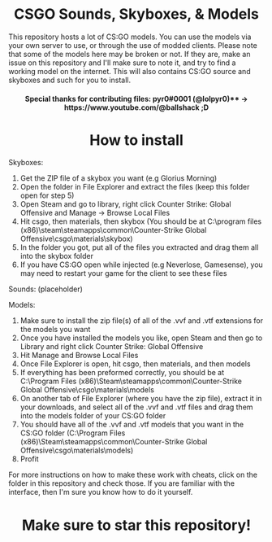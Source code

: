 <h1 align="center">CSGO Sounds, Skyboxes, & Models</h1>

This repository hosts a lot of CS:GO models. You can use the models via your own server to use, or through the use of modded clients.
Please note that some of the models here may be broken or not. If they are, make an issue on this repository and I'll make sure to note it, and try to find a working model on the internet. This will also contains CS:GO source and skyboxes and such for you to install.

<h4 align="center">Special thanks for contributing files: pyr0#0001 (@lolpyr0)** -> https://www.youtube.com/@ballshack ;D</h4>

<h1 align="center">How to install</h1>

Skyboxes:

1. Get the ZIP file of a skybox you want (e.g Glorius Morning)
2. Open the folder in File Explorer and extract the files (keep this folder open for step 5)
3. Open Steam and go to library, right click Counter Strike: Global Offensive and Manage -> Browse Local Files
4. Hit csgo, then materials, then skybox (You should be at C:\program files (x86)\steam\steamapps\common\Counter-Strike Global Offensive\csgo\materials\skybox)
5. In the folder you got, put all of the files you extracted and drag them all into the skybox folder
6. If you have CS:GO open while injected (e.g Neverlose, Gamesense), you may need to restart your game for the client to see these files

Sounds: (placeholder)

Models:

1. Make sure to install the zip file(s) of all of the .vvf and .vtf extensions for the models you want
2. Once you have installed the models you like, open Steam and then go to Library and right click Counter Strike: Global Offensive
3. Hit Manage and Browse Local Files
4. Once File Explorer is open, hit csgo, then materials, and then models
5. If everything has been preformed correctly, you should be at C:\Program Files (x86)\Steam\steamapps\common\Counter-Strike Global Offensive\csgo\materials\models
6. On another tab of File Explorer (where you have the zip file), extract it in your downloads, and select all of the .vvf and .vtf files and drag them into the models folder of your CS:GO folder
7. You should have all of the .vvf and .vtf models that you want in the CS:GO folder (C:\Program Files (x86)\Steam\steamapps\common\Counter-Strike Global Offensive\csgo\materials\models)
8. Profit

For more instructions on how to make these work with cheats, click on the folder in this repository and check those. If you are familiar with the interface, then I'm sure you know how to do it yourself.

<h1 align="center">Make sure to star this repository!</h1>

